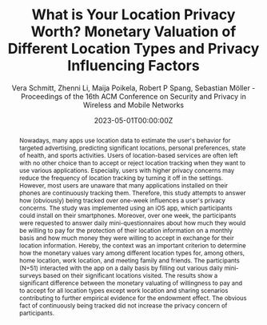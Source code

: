 ---
title: 'What is Your Location Privacy Worth? Monetary Valuation of Different Location Types and Privacy Influencing Factors'
subtitle: "Vera Schmitt, Zhenni Li, Maija Poikela, Robert P Spang, Sebastian Möller - Proceedings of the 16th ACM Conference on Security and Privacy in Wireless and Mobile Networks"

# Authors
# If you created a profile for a user (e.g. the default `admin` user), write the username (folder name) here
# and it will be replaced with their full name and linked to their profile.
authors:
- Dr. Vera Schmitt
- Zhenni Li
- Maija Poikela
- Robert P Spang
- Prof. Sebastian Möller

# Author notes (optional)
author_notes: 

date: '2023-05-01T00:00:00Z'
doi: ''

# Schedule page publish date (NOT publication's date).
publishDate: '2017-01-01T00:00:00Z'

# Publication type.
# Accepts a single type but formatted as a YAML list (for Hugo requirements).
# Enter a publication type from the CSL standard.
publication_types: ['paper-conference']

# Publication name and optional abbreviated publication name.
publication: 16th ACM Conference on Security and Privacy in Wireless and Mobile Networks
publication_short: WiSec '23

abstract: |
    Nowadays, many apps use location data to estimate the user's behavior for targeted advertising, predicting significant locations, personal preferences, state of health, and sports activities. Users of location-based services are often left with no other choice than to accept or reject location tracking when they want to use various applications. Especially, users with higher privacy concerns may reduce the frequency of location tracking by turning it off in the settings. However, most users are unaware that many applications installed on their phones are continuously tracking them. Therefore, this study attempts to answer how (obviously) being tracked over one-week influences a user's privacy concerns. The study was implemented using an iOS app, which participants could install on their smartphones. Moreover, over one week, the participants were requested to answer daily mini-questionnaires about how much they would be willing to pay for the protection of their location information on a monthly basis and how much money they were willing to accept in exchange for their location information. Hereby, the context was an important criterion to determine how the monetary values vary among different location types for, among others, home location, work location, and meeting family and friends. The participants (N=51) interacted with the app on a daily basis by filling out various daily mini-surveys based on their significant locations visited. The results show a significant difference between the monetary valuating of willingness to pay and to accept for all location types except work location and sharing scenarios contributing to further empirical evidence for the endowment effect. The obvious fact of continuously being tracked did not increase the privacy concern of participants.
# Summary. An optional shortened abstract.
summary: 

tags: []

# Display this page in the Featured widget?
featured: true

# Custom links (uncomment lines below)
# links:
# - name: Custom Link
#   url: http://example.org

url_pdf: 'https://dl.acm.org/doi/abs/10.1145/3558482.3590180'
url_code: ''
url_dataset: ''
url_poster: ''
url_project: ''
url_slides: ''
url_source: ''
url_video: ''

# Featured image
# To use, add an image named `featured.jpg/png` to your page's folder.
image:
  caption: ''
  focal_point: ''
  preview_only: false

# Associated Projects (optional).
#   Associate this publication with one or more of your projects.
#   Simply enter your project's folder or file name without extension.
#   E.g. `internal-project` references `content/project/internal-project/index.md`.
#   Otherwise, set `projects: []`.
projects: []

# Slides (optional).
#   Associate this publication with Markdown slides.
#   Simply enter your slide deck's filename without extension.
#   E.g. `slides: "example"` references `content/slides/example/index.md`.
#   Otherwise, set `slides: ""`.
slides: ""
---